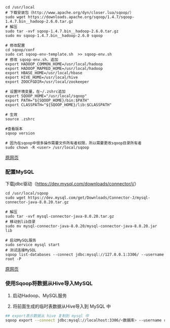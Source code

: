 ```
cd /usr/local
# 下载安装包（http://www.apache.org/dyn/closer.lua/sqoop/）
sudo wget https://downloads.apache.org/sqoop/1.4.7/sqoop-1.4.7.bin__hadoop-2.6.0.tar.gz
# 解压
sudo tar -xvf sqoop-1.4.7.bin__hadoop-2.6.0.tar.gz
sudo mv sqoop-1.4.7.bin__hadoop-2.6.0 sqoop

# 修改配置
cd sqoop/conf
sudo cat sqoop-env-template.sh  >> sqoop-env.sh
# 修改 sqoop-env.sh，追加
export HADOOP_COMMON_HOME=/usr/local/hadoop
export HADOOP_MAPRED_HOME=/usr/local/hadoop
export HBASE_HOME=/usr/local/hbase
export HIVE_HOME=/usr/local/hive
export ZOOCFGDIR=/usr/local/zookeeper

# 设置环境变量，在~/.zshrc追加
export SQOOP_HOME="/usr/local/sqoop"
export PATH="${SQOOP_HOME}/bin:$PATH"
export CLASSPATH="${SQOOP_HOME}/lib:$CLASSPATH"

# 生效
source .zshrc

#查看版本
sqoop version

# 因为在sqoop中很多操作需要文件所有者权限，所以需要更改sqoop目录所有者
sudo chown -R <user> /usr/local/sqoop
```

[原网页](<http://dblab.xmu.edu.cn/blog/install-sqoop1/>)

### 配置MySQL

下载jdbc驱动（<https://dev.mysql.com/downloads/connector/j/>）

```
cd /usr/local/sqoop
sudo wget https://dev.mysql.com/get/Downloads/Connector-J/mysql-connector-java-8.0.20.tar.gz

# 解压
sudo tar -xvf mysql-connector-java-8.0.20.tar.gz
# 移动到lib目录
sudo mv mysql-connector-java-8.0.20/mysql-connector-java-8.0.20.jar lib

# 启动MySQL服务
sudo service mysql start
# 测试连接MySQL
sqoop list-databases --connect jdbc:mysql://127.0.0.1:3306/ --username root -P
```

[原网页](<http://dblab.xmu.edu.cn/blog/1059-2/>)

### 使用Sqoop将数据从Hive导入MySQL

1. 启动Hadoop、MySQL服务

2. 将前面生成的临时表数据从Hive导入到 MySQL 中


```bash
## export表示数据从 hive 复制到 mysql 中
sqoop export --connect jdbc:mysql://localhost:3306/<数据库> --username root --password <root密码> --table <相同结构的表> --export-dir '/user/hive/warehouse/word_count' --fields-terminated-by '\t';
```
